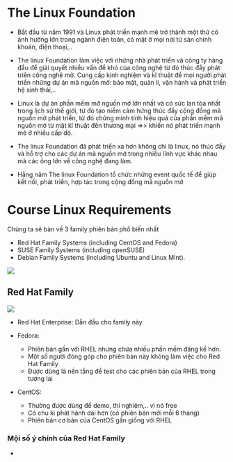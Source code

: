 # The Linux Foundation 
* Bắt đầu từ năm 1991 và Linux phát triển mạnh mẽ trở thành một thứ có ảnh hưởng lớn trong ngành điện toán, có mặt ở mọi nơi từ sàn chính khoán, điện thoại,..
* The linux Foundation làm việc với những nhà phát triển và công ty hàng đầu để giải quyết nhiều vấn đề khó của công nghệ từ đó thúc đẩy phát triển công nghệ mở. Cung cấp kinh nghiệm và kĩ thuật để mọi người phát triển những dự án mã nguồn mở: bảo mật, quản lí, vận hành và phát triển hệ sinh thái,..
* Linux là dự án phần mềm mỡ nguồn mở lớn nhất và có sức lan tỏa nhất trong lịch sử thế giới, từ đó tạo niềm cảm hứng thúc đẩy cộng đồng mã nguồn mở phát triển, từ đó chứng minh tính hiệu quả của phần mềm mã nguồn mở từ mặt kĩ thuật đến thương mại =>> khiến nó phát triển mạnh mẽ ở nhiều cấp độ.
* The linux Foundation đã phát triển xa hơn không chỉ là linux, nó thúc đẩy và hỗ trợ cho các dự án mã nguồn mở trong nhiều lĩnh vực khác nhau mà các ông lớn về công nghệ đang làm. 

* Hằng năm The linux Foundation tổ chức những event quốc tế để giúp kết nối, phát triển, hợp tác trong cộng đồng mã nguồn mở

# Course Linux Requirements

Chúng ta sẽ bàn về 3 family phiên bản phổ biến nhất 
* Red Hat Family Systems (including CentOS and Fedora)
* SUSE Family Systems (including openSUSE)
* Debian Family Systems (including Ubuntu and Linux Mint).

<img src = "https://i.imgur.com/WjrMScY.png">

## Red Hat Family

<img src = "https://i.imgur.com/aw5YrwL.png">

* Red Hat Enterprise: Dẫn đầu cho family này

* Fedora:   
   * Phiên bản gần với RHEL nhưng chứa nhiều phần mềm đáng kể hơn.
   * Một số người đóng góp cho phiên bản này không làm việc cho Red Hat Family
   * Được dùng là nền tẳng để test cho các phiên bản của RHEL trong tương lai
* CentOS:
  * Thường được dùng để demo, thí nghiệm,.. vì nó free
  * Có chu kì phát hành dài hơn (có phiên bản mới mỗi 6 tháng)
  * Phiên bản cơ bản của CentOS gần giống với RHEL

### Mội số ý chính của Red Hat Family

* 